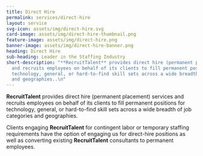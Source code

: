 ```yaml
---
title: Direct Hire
permalink: services/direct-hire
layout: service
svg-icon: assets/img/direct-hire.svg
card-image: assets/img/direct-hire-thumbnail.png
feature-image: assets/img/direct-hire.png
banner-image: assets/img/direct-hire-banner.png
heading: Direct Hire
sub-heading: Leader in the Staffing Industry
short-description: "**RecruitTalent** provides direct hire (permanent placement) services
  and recruits employees on behalf of its clients to fill permanent positions for
  technology, general, or hard-to-find skill sets across a wide breadth of job categories
  and geographies..\n"
---
```


**RecruitTalent** provides direct hire (permanent placement) services and recruits employees on behalf of its clients to fill permanent positions for technology, general, or hard-to-find skill sets across a wide breadth of job categories and geographies.

Clients engaging **RecruitTalent** for contingent labor or temporary staffing requirements have the option of engaging us for direct-hire positions as well as converting existing **RecruitTalent** consultants to permanent employees.
